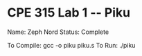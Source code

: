 # CPE 315 Lab 1 -- Piku

Name:   Zeph Nord
Status: Complete

To Compile: gcc -o piku piku.s
To Run:     ./piku

